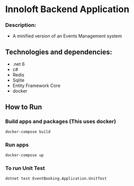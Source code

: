 ﻿
# Innoloft Backend Application

### Description:
- A minified version of an Events Management system

## Technologies and dependencies:
- .net 6
- c#
- Redis
- Sqlite
- Entity Framework Core
- docker


## How to Run


### Build apps and packages (This uses docker)

```bash
docker-compose build
```

### Run apps

```bash
docker-compose up
```

### To run Unit Test
```bash
dotnet test EventBooking.Application.UnitTest
```
